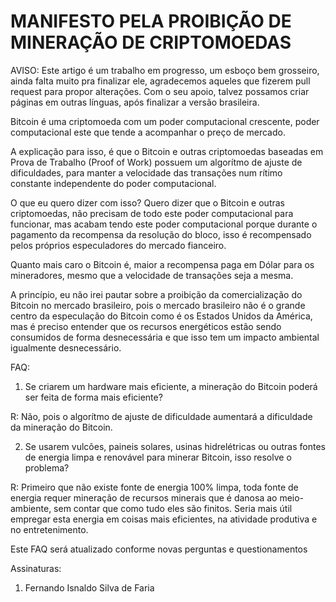 # MANIFESTO PELA PROIBIÇÃO DE MINERAÇÃO DE CRIPTOMOEDAS

AVISO: Este artigo é um trabalho em progresso, um esboço bem grosseiro, ainda falta muito pra finalizar ele, agradecemos aqueles que fizerem pull request para propor alterações. Com o seu apoio, talvez possamos criar páginas em outras línguas, após finalizar a versão brasileira.

Bitcoin é uma criptomoeda com um poder computacional crescente, poder computacional este que tende a acompanhar o preço de mercado.

A explicação para isso, é que o Bitcoin e outras criptomoedas baseadas em Prova de Trabalho (Proof of Work) possuem um algorítmo de ajuste de dificuldades, para manter a velocidade das transações num rítimo constante independente do poder computacional.

O que eu quero dizer com isso? Quero dizer que o Bitcoin e outras criptomoedas, não precisam de todo este poder computacional para funcionar, mas acabam tendo este poder computacional porque durante o pagamento da recompensa da resolução do bloco, isso é recompensado pelos próprios especuladores do mercado fianceiro.

Quanto mais caro o Bitcoin é, maior a recompensa paga em Dólar para os mineradores, mesmo que a velocidade de transações seja a mesma.

A princípio, eu não irei pautar sobre a proibição da comercialização do Bitcoin no mercado brasileiro, pois o mercado brasileiro não é o grande centro da especulação do Bitcoin como é os Estados Unidos da América, mas é preciso entender que os recursos energéticos estão sendo consumidos de forma desnecessária e que isso tem um impacto ambiental igualmente desnecessário.

FAQ:

1) Se criarem um hardware mais eficiente, a mineração do Bitcoin poderá ser feita de forma mais eficiente?

R: Não, pois o algorítmo de ajuste de dificuldade aumentará a dificuldade da mineração do Bitcoin.

2) Se usarem vulcões, paineis solares, usinas hidrelétricas ou outras fontes de energia limpa e renovável para minerar Bitcoin, isso resolve o problema?

R: Primeiro que não existe fonte de energia 100% limpa, toda fonte de energia requer mineração de recursos minerais que é danosa ao meio-ambiente, sem contar que como tudo eles são finitos. Seria mais útil empregar esta energia em coisas mais eficientes, na atividade produtiva e no entretenimento.

Este FAQ será atualizado conforme novas perguntas e questionamentos

Assinaturas:
1) Fernando Isnaldo Silva de Faria
